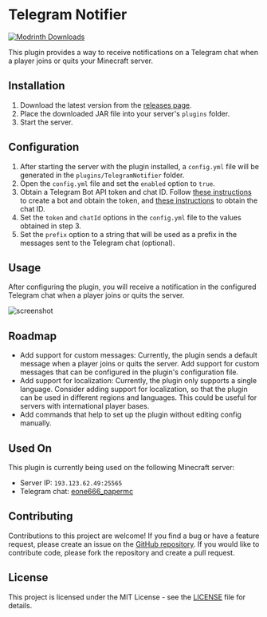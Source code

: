 # Telegram Notifier

[![Modrinth Downloads](https://img.shields.io/modrinth/dt/5MPMN9NC?style=flat-square&logo=Modrinth&label=Downloads%20on%20Modrinth)](https://modrinth.com/plugin/telegram-notifier)

This plugin provides a way to receive notifications on a Telegram chat when a player joins or quits your Minecraft server.

## Installation

1. Download the latest version from the [releases page](https://github.com/eone666/telegram-notifier/releases).
2. Place the downloaded JAR file into your server's `plugins` folder.
3. Start the server.

## Configuration

1. After starting the server with the plugin installed, a `config.yml` file will be generated in the `plugins/TelegramNotifier` folder.
2. Open the `config.yml` file and set the `enabled` option to `true`.
3. Obtain a Telegram Bot API token and chat ID. Follow [these instructions](https://core.telegram.org/bots#how-do-i-create-a-bot) to create a bot and obtain the token, and [these instructions](https://stackoverflow.com/a/32572159) to obtain the chat ID.
4. Set the `token` and `chatId` options in the `config.yml` file to the values obtained in step 3.
5. Set the `prefix` option to a string that will be used as a prefix in the messages sent to the Telegram chat (optional).

## Usage

After configuring the plugin, you will receive a notification in the configured Telegram chat when a player joins or quits the server.

![screenshot](https://github.com/eone666/telegram-notifier/raw/main/images/screenshot.png)

## Roadmap

- Add support for custom messages: Currently, the plugin sends a default message when a player joins or quits the server. Add support for custom messages that can be configured in the plugin's configuration file.
- Add support for localization: Currently, the plugin only supports a single language. Consider adding support for localization, so that the plugin can be used in different regions and languages. This could be useful for servers with international player bases.
- Add commands that help to set up the plugin without editing config manually.

## Used On

This plugin is currently being used on the following Minecraft server:

- Server IP: `193.123.62.49:25565`
- Telegram chat: [eone666_papermc](https://t.me/eone666_papermc)

## Contributing

Contributions to this project are welcome! If you find a bug or have a feature request, please create an issue on the [GitHub repository](https://github.com/eone666/telegram-notifier/issues). If you would like to contribute code, please fork the repository and create a pull request.

## License

This project is licensed under the MIT License - see the [LICENSE](https://github.com/eone666/telegram-notifier/blob/main/LICENSE) file for details.
